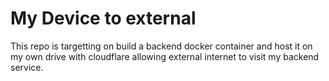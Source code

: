 # My Device to external
This repo is targetting on build a backend docker container and host it on my own drive with cloudflare allowing external internet to visit my backend service.
